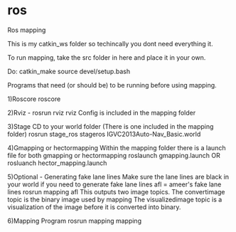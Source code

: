 ros
===

Ros mapping


This is my catkin_ws folder so techincally you dont need everything it.

To run mapping, take the src folder in here and place it in your own.

Do:
catkin_make
source devel/setup.bash

Programs that need (or should be) to be running before using mapping.

1)Roscore
roscore

2)Rviz -
rosrun rviz rviz
Config is included in the mapping folder

3)Stage
CD to your world folder (There is one included in the mapping folder)
rosrun stage_ros stageros IGVC2013Auto-Nav_Basic.world

4)Gmapping or hectormapping
Within the mapping folder there is a launch file for both gmapping or hectormapping
roslaunch gmapping.launch
OR
rosluanch hector_mapping.launch

5)Optional - Generating fake lane lines
Make sure the lane lines are black in your world if you need to generate fake lane lines
afl = ameer's fake lane lines
rosrun mapping afl
This outputs two image topics.
The convertimage topic is the binary image used by mapping
The visualizedimage topic is a visualization of the image before it is converted into binary.

6)Mapping Program
rosrun mapping mapping
